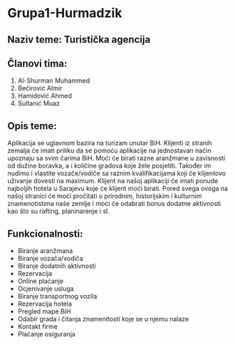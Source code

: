 # Grupa1-Hurmadzik

## Naziv teme: Turistička agencija

## Članovi tima:
   1. Al-Shurman Muhammed
   2. Bećirović Almir
   3. Hamidović Ahmed
   4. Sultanić Muaz

## Opis teme:

   Aplikacija se uglavnom bazira na turizam unutar BiH. Klijenti iz stranih zemalja će imati priliku da se pomoću aplikacije na jednostavan način upoznaju sa svim čarima BiH. Moći će birati razne aranžmane u zavisnosti od dužine boravka, a i količine gradova koje žele posjetiti. Također im nudimo i vlastite vozače/vodiče sa raznim kvalifikacijama koji će klijentovo uživanje dovesti na maximum. Klijent na našoj aplikaciji će imati ponude najboljih hotela u Sarajevu koje će klijent moći birati. Pored svega ovoga na našoj stranici će moći pročitati o prirodnim, historijskim i kulturnim znamenotistima naše zemlje i moći će odabrati bonus dodatne aktivnosti kao što su rafting, planinarenje i sl.

## Funkcionalnosti:
   * Biranje aranžmana
   * Biranje vozača/vodiča
   * Biranje dodatnih aktivnosti
   * Rezervacija
   * Online plaćanje
   * Ocjenivanje usluga
   * Biranje transportnog vozila
   * Rezervacija hotela
   * Pregled mape BiH
   * Odabir grada i čitanja znamenitosti koje se u njemu nalaze
   * Kontakt firme
   * Plaćanje osiguranja
